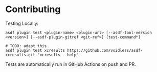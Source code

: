 # Contributing

Testing Locally:

```shell
asdf plugin test <plugin-name> <plugin-url> [--asdf-tool-version <version>] [--asdf-plugin-gitref <git-ref>] [test-command*]

# TODO: adapt this
asdf plugin test xcresults https://github.com/voidless/asdf-xcresults.git "xcresults --help"
```

Tests are automatically run in GitHub Actions on push and PR.
